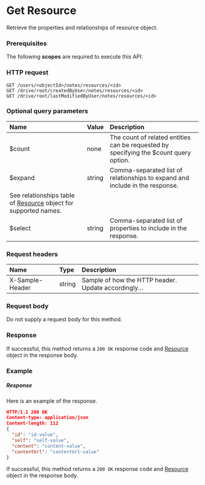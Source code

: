 # Get Resource

Retrieve the properties and relationships of resource object.
### Prerequisites
The following **scopes** are required to execute this API: 
### HTTP request
<!-- { "blockType": "ignored" } -->
```http
GET /users/<objectId>/notes/resources/<id>
GET /drive/root/createdByUser/notes/resources/<id>
GET /drive/root/lastModifiedByUser/notes/resources/<id>
```
### Optional query parameters
|Name|Value|Description|
|:---------------|:--------|:-------|
|$count|none|The count of related entities can be requested by specifying the $count query option.|
|$expand|string|Comma-separated list of relationships to expand and include in the response. 
See relationships table of [Resource](../resources/resource.md) object for supported names. |
|$select|string|Comma-separated list of properties to include in the response.|

### Request headers
| Name       | Type | Description|
|:-----------|:------|:----------|
| X-Sample-Header  | string  | Sample of how the HTTP header. Update accordingly...|

### Request body
Do not supply a request body for this method.
### Response
If successful, this method returns a `200 OK` response code and [Resource](../resources/resource.md) object in the response body.
### Example
##### Response
Here is an example of the response.
<!-- {
  "blockType": "response",
  "truncated": false,
  "@odata.type": "resource"
} -->
```json
HTTP/1.1 200 OK
Content-type: application/json
Content-length: 112
{
  "id": "id-value",
  "self": "self-value",
  "content": "content-value",
  "contentUrl": "contentUrl-value"
}
```
If successful, this method returns a `200 OK` response code and [Resource](../resources/resource.md) object in the response body.

<!-- uuid: df46aeff-c424-449d-ad28-8e04b3da4e43
2015-10-15 16:17:33 UTC -->
<!-- {
  "type": "#page.annotation",
  "description": "Get Resource",
  "keywords": "",
  "section": "documentation",
  "tocPath": ""
}-->
